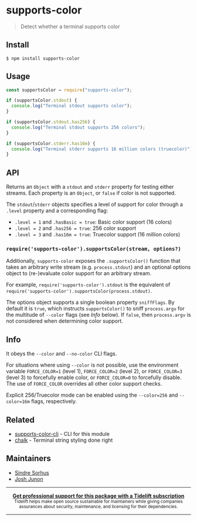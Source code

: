 # supports-color

> Detect whether a terminal supports color

## Install

```
$ npm install supports-color
```

## Usage

```js
const supportsColor = require("supports-color");

if (supportsColor.stdout) {
  console.log("Terminal stdout supports color");
}

if (supportsColor.stdout.has256) {
  console.log("Terminal stdout supports 256 colors");
}

if (supportsColor.stderr.has16m) {
  console.log("Terminal stderr supports 16 million colors (truecolor)");
}
```

## API

Returns an `Object` with a `stdout` and `stderr` property for testing either
streams. Each property is an `Object`, or `false` if color is not supported.

The `stdout`/`stderr` objects specifies a level of support for color through a
`.level` property and a corresponding flag:

- `.level = 1` and `.hasBasic = true`: Basic color support (16 colors)
- `.level = 2` and `.has256 = true`: 256 color support
- `.level = 3` and `.has16m = true`: Truecolor support (16 million colors)

### `require('supports-color').supportsColor(stream, options?)`

Additionally, `supports-color` exposes the `.supportsColor()` function that
takes an arbitrary write stream (e.g. `process.stdout`) and an optional options
object to (re-)evaluate color support for an arbitrary stream.

For example, `require('supports-color').stdout` is the equivalent of
`require('supports-color').supportsColor(process.stdout)`.

The options object supports a single boolean property `sniffFlags`. By default
it is `true`, which instructs `supportsColor()` to sniff `process.argv` for the
multitude of `--color` flags (see _Info_ below). If `false`, then `process.argv`
is not considered when determining color support.

## Info

It obeys the `--color` and `--no-color` CLI flags.

For situations where using `--color` is not possible, use the environment
variable `FORCE_COLOR=1` (level 1), `FORCE_COLOR=2` (level 2), or
`FORCE_COLOR=3` (level 3) to forcefully enable color, or `FORCE_COLOR=0` to
forcefully disable. The use of `FORCE_COLOR` overrides all other color support
checks.

Explicit 256/Truecolor mode can be enabled using the `--color=256` and
`--color=16m` flags, respectively.

## Related

- [supports-color-cli](https://github.com/chalk/supports-color-cli) - CLI for
  this module
- [chalk](https://github.com/chalk/chalk) - Terminal string styling done right

## Maintainers

- [Sindre Sorhus](https://github.com/sindresorhus)
- [Josh Junon](https://github.com/qix-)

---

<div align="center">
	<b>
		<a href="https://tidelift.com/subscription/pkg/npm-supports-color?utm_source=npm-supports-color&utm_medium=referral&utm_campaign=readme">Get professional support for this package with a Tidelift subscription</a>
	</b>
	<br>
	<sub>
		Tidelift helps make open source sustainable for maintainers while giving companies<br>assurances about security, maintenance, and licensing for their dependencies.
	</sub>
</div>

---
